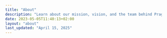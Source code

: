 ```yaml
---
title: "About"
description: "Learn about our mission, vision, and the team behind PragmaTech"
date: 2023-05-05T11:40:13+02:00
layout: "about"
last_updated: "April 15, 2025"
---
```

